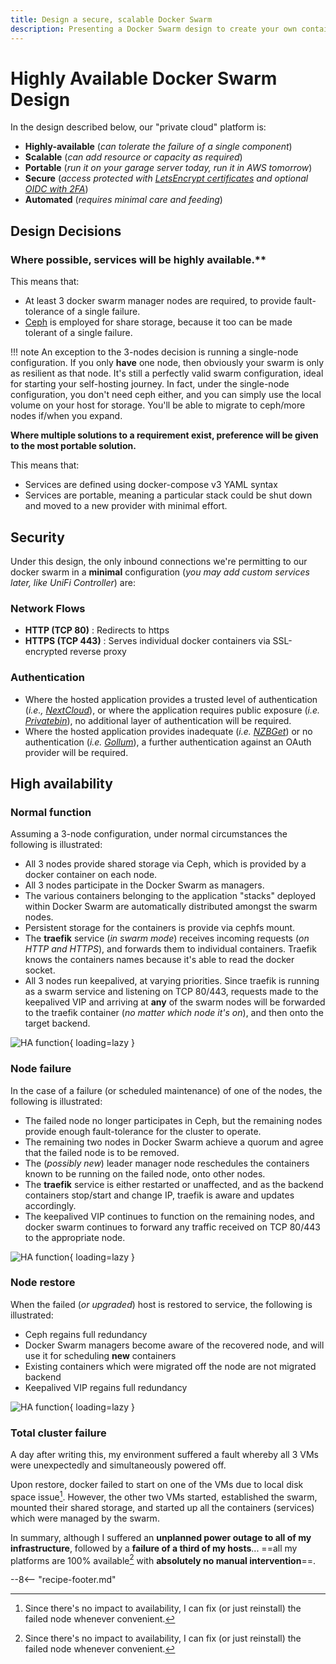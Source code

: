 ```yaml
---
title: Design a secure, scalable Docker Swarm
description: Presenting a Docker Swarm design to create your own container-hosting platform, which is highly-available, scalable, portable, secure and automated! 💪
---
```


# Highly Available Docker Swarm Design

In the design described below, our "private cloud" platform is:

* **Highly-available** (_can tolerate the failure of a single component_)
* **Scalable** (_can add resource or capacity as required_)
* **Portable** (_run it on your garage server today, run it in AWS tomorrow_)
* **Secure** (_access protected with [LetsEncrypt certificates](/docker-swarm/traefik/) and optional [OIDC with 2FA](/docker-swarm/traefik-forward-auth/)_)
* **Automated** (_requires minimal care and feeding_)

## Design Decisions

### Where possible, services will be highly available.**

This means that:

* At least 3 docker swarm manager nodes are required, to provide fault-tolerance of a single failure.
* [Ceph](/docker-swarm/shared-storage-ceph/) is employed for share storage, because it too can be made tolerant of a single failure.

!!! note
    An exception to the 3-nodes decision is running a single-node configuration. If you only **have** one node, then obviously your swarm is only as resilient as that node. It's still a perfectly valid swarm configuration, ideal for starting your self-hosting journey. In fact, under the single-node configuration, you don't need ceph either, and you can simply use the local volume on your host for storage. You'll be able to migrate to ceph/more nodes if/when you expand.

**Where multiple solutions to a requirement exist, preference will be given to the most portable solution.**

This means that:

* Services are defined using docker-compose v3 YAML syntax
* Services are portable, meaning a particular stack could be shut down and moved to a new provider with minimal effort.

## Security

Under this design, the only inbound connections we're permitting to our docker swarm in a **minimal** configuration (*you may add custom services later, like UniFi Controller*) are:

### Network Flows

* **HTTP (TCP 80)** : Redirects to https
* **HTTPS (TCP 443)** : Serves individual docker containers via SSL-encrypted reverse proxy

### Authentication

* Where the hosted application provides a trusted level of authentication (*i.e., [NextCloud](/recipes/nextcloud/)*), or where the application requires public exposure (*i.e. [Privatebin](/recipes/privatebin/)*), no additional layer of authentication will be required.
* Where the hosted application provides inadequate (*i.e. [NZBGet](/recipes/autopirate/nzbget/)*) or no authentication (*i.e. [Gollum](/recipes/gollum/)*), a further authentication against an OAuth provider will be required.

## High availability

### Normal function

Assuming a 3-node configuration, under normal circumstances the following is illustrated:

* All 3 nodes provide shared storage via Ceph, which is provided by a docker container on each node.
* All 3 nodes participate in the Docker Swarm as managers.
* The various containers belonging to the application "stacks" deployed within Docker Swarm are automatically distributed amongst the swarm nodes.
* Persistent storage for the containers is provide via cephfs mount.
* The **traefik** service (*in swarm mode*) receives incoming requests (*on HTTP and HTTPS*), and forwards them to individual containers. Traefik knows the containers names because it's able to read the docker socket.
* All 3 nodes run keepalived, at varying priorities. Since traefik is running as a swarm service and listening on TCP 80/443, requests made to the keepalived VIP and arriving at **any** of the swarm nodes will be forwarded to the traefik container (*no matter which node it's on*), and then onto the target backend.

![HA function](../images/docker-swarm-ha-function.png){ loading=lazy }

### Node failure

In the case of a failure (or scheduled maintenance) of one of the nodes, the following is illustrated:

* The failed node no longer participates in Ceph, but the remaining nodes provide enough fault-tolerance for the cluster to operate.
* The remaining two nodes in Docker Swarm achieve a quorum and agree that the failed node is to be removed.
* The (*possibly new*) leader manager node reschedules the containers known to be running on the failed node, onto other nodes.
* The **traefik** service is either restarted or unaffected, and as the backend containers stop/start and change IP, traefik is aware and updates accordingly.
* The keepalived VIP continues to function on the remaining nodes, and docker swarm continues to forward any traffic received on TCP 80/443 to the appropriate node.

![HA function](../images/docker-swarm-node-failure.png){ loading=lazy }

### Node restore

When the failed (*or upgraded*) host is restored to service, the following is illustrated:

* Ceph regains full redundancy
* Docker Swarm managers become aware of the recovered node, and will use it for scheduling **new** containers
* Existing containers which were migrated off the node are not migrated backend
* Keepalived VIP regains full redundancy

![HA function](../images/docker-swarm-node-restore.png){ loading=lazy }

### Total cluster failure

A day after writing this, my environment suffered a fault whereby all 3 VMs were unexpectedly and simultaneously powered off.

Upon restore, docker failed to start on one of the VMs due to local disk space issue[^1]. However, the other two VMs started, established the swarm, mounted their shared storage, and started up all the containers (services) which were managed by the swarm.

In summary, although I suffered an **unplanned power outage to all of my infrastructure**, followed by a **failure of a third of my hosts**... ==all my platforms are 100% available[^1] with **absolutely no manual intervention**==.

[^1]: Since there's no impact to availability, I can fix (or just reinstall) the failed node whenever convenient.

--8<-- "recipe-footer.md"
